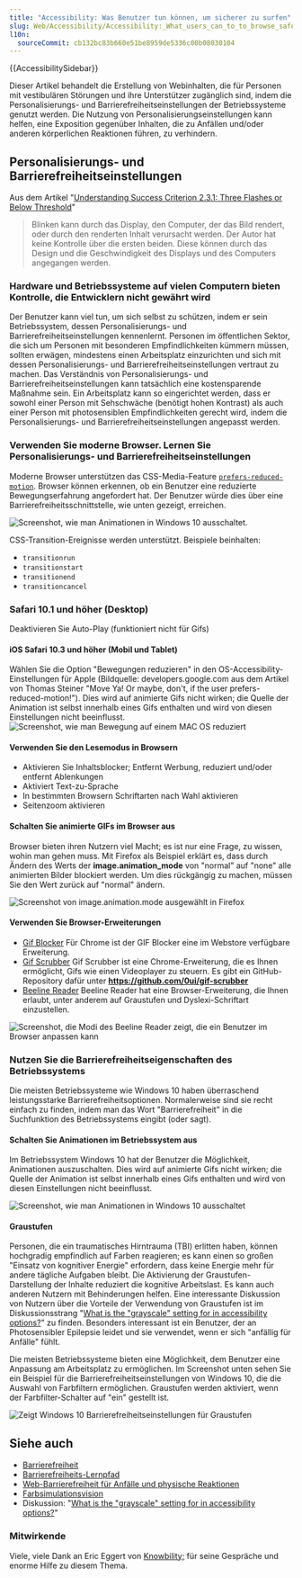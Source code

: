 ```yaml
---
title: "Accessibility: Was Benutzer tun können, um sicherer zu surfen"
slug: Web/Accessibility/Accessibility:_What_users_can_to_to_browse_safely
l10n:
  sourceCommit: cb132bc83b660e51be8959de5336c00b08030104
---
```


{{AccessibilitySidebar}}

Dieser Artikel behandelt die Erstellung von Webinhalten, die für Personen mit vestibulären Störungen und ihre Unterstützer zugänglich sind, indem die Personalisierungs- und Barrierefreiheitseinstellungen der Betriebssysteme genutzt werden. Die Nutzung von Personalisierungseinstellungen kann helfen, eine Exposition gegenüber Inhalten, die zu Anfällen und/oder anderen körperlichen Reaktionen führen, zu verhindern.

## Personalisierungs- und Barrierefreiheitseinstellungen

Aus dem Artikel "[Understanding Success Criterion 2.3.1: Three Flashes or Below Threshold](https://www.w3.org/WAI/WCAG21/Understanding/three-flashes-or-below-threshold.html)"

> Blinken kann durch das Display, den Computer, der das Bild rendert, oder durch den renderten Inhalt verursacht werden. Der Autor hat keine Kontrolle über die ersten beiden. Diese können durch das Design und die Geschwindigkeit des Displays und des Computers angegangen werden.

### Hardware und Betriebssysteme auf vielen Computern bieten Kontrolle, die Entwicklern nicht gewährt wird

Der Benutzer kann viel tun, um sich selbst zu schützen, indem er sein Betriebssystem, dessen Personalisierungs- und Barrierefreiheitseinstellungen kennenlernt. Personen im öffentlichen Sektor, die sich um Personen mit besonderen Empfindlichkeiten kümmern müssen, sollten erwägen, mindestens einen Arbeitsplatz einzurichten und sich mit dessen Personalisierungs- und Barrierefreiheitseinstellungen vertraut zu machen. Das Verständnis von Personalisierungs- und Barrierefreiheitseinstellungen kann tatsächlich eine kostensparende Maßnahme sein. Ein Arbeitsplatz kann so eingerichtet werden, dass er sowohl einer Person mit Sehschwäche (benötigt hohen Kontrast) als auch einer Person mit photosensiblen Empfindlichkeiten gerecht wird, indem die Personalisierungs- und Barrierefreiheitseinstellungen angepasst werden.

### Verwenden Sie moderne Browser. Lernen Sie Personalisierungs- und Barrierefreiheitseinstellungen

Moderne Browser unterstützen das CSS-Media-Feature [`prefers-reduced-motion`](/de/docs/Web/CSS/@media/prefers-reduced-motion). Browser können erkennen, ob ein Benutzer eine reduzierte Bewegungserfahrung angefordert hat. Der Benutzer würde dies über eine Barrierefreiheitsschnittstelle, wie unten gezeigt, erreichen.

![Screenshot, wie man Animationen in Windows 10 ausschaltet.](android-remove-animations.png)

CSS-Transition-Ereignisse werden unterstützt. Beispiele beinhalten:

- `transitionrun`
- `transitionstart`
- `transitionend`
- `transitioncancel`

### Safari 10.1 und höher (Desktop)

Deaktivieren Sie Auto-Play (funktioniert nicht für Gifs)

#### iOS Safari 10.3 und höher (Mobil und Tablet)

Wählen Sie die Option "Bewegungen reduzieren" in den OS-Accessibility-Einstellungen für Apple (Bildquelle: developers.google.com aus dem Artikel von Thomas Steiner "Move Ya! Or maybe, don't, if the user prefers-reduced-motion!"). Dies wird auf animierte Gifs nicht wirken; die Quelle der Animation ist selbst innerhalb eines Gifs enthalten und wird von diesen Einstellungen nicht beeinflusst.![Screenshot, wie man Bewegung auf einem MAC OS reduziert](macos-reduce-motion.png)

#### Verwenden Sie den Lesemodus in Browsern

- Aktivieren Sie Inhaltsblocker; Entfernt Werbung, reduziert und/oder entfernt Ablenkungen
- Aktiviert Text-zu-Sprache
- In bestimmten Browsern Schriftarten nach Wahl aktivieren
- Seitenzoom aktivieren

#### Schalten Sie animierte GIFs im Browser aus

Browser bieten ihren Nutzern viel Macht; es ist nur eine Frage, zu wissen, wohin man gehen muss. Mit Firefox als Beispiel erklärt es, dass durch Ändern des Werts der **image.animation_mode** von "normal" auf "none" alle animierten Bilder blockiert werden. Um dies rückgängig zu machen, müssen Sie den Wert zurück auf "normal" ändern.

![Screenshot von image.animation.mode ausgewählt in Firefox](image_animation_mode.png)

#### Verwenden Sie Browser-Erweiterungen

- [Gif Blocker](https://chromewebstore.google.com/detail/gif-blocker/ahkidgegbmbnggcnmejhobepkaphkfhl?hl=en) Für Chrome ist der GIF Blocker eine im Webstore verfügbare Erweiterung.
- [Gif Scrubber](https://chromewebstore.google.com/detail/gif-scrubber/gbdacbnhlfdlllckelpdkgeklfjfgcmp?hl=en) Gif Scrubber ist eine Chrome-Erweiterung, die es Ihnen ermöglicht, Gifs wie einen Videoplayer zu steuern. Es gibt ein GitHub-Repository dafür unter **<https://github.com/0ui/gif-scrubber>**
- [Beeline Reader](https://www.beelinereader.com/) Beeline Reader hat eine Browser-Erweiterung, die Ihnen erlaubt, unter anderem auf Graustufen und Dyslexi-Schriftart einzustellen.

![Screenshot, die Modi des Beeline Reader zeigt, die ein Benutzer im Browser anpassen kann](beelinereader.png)

### Nutzen Sie die Barrierefreiheitseigenschaften des Betriebssystems

Die meisten Betriebssysteme wie Windows 10 haben überraschend leistungsstarke Barrierefreiheitsoptionen. Normalerweise sind sie recht einfach zu finden, indem man das Wort "Barrierefreiheit" in die Suchfunktion des Betriebssystems eingibt (oder sagt).

#### Schalten Sie Animationen im Betriebssystem aus

Im Betriebssystem Windows 10 hat der Benutzer die Möglichkeit, Animationen auszuschalten. Dies wird auf animierte Gifs nicht wirken; die Quelle der Animation ist selbst innerhalb eines Gifs enthalten und wird von diesen Einstellungen nicht beeinflusst.

![Screenshot, wie man Animationen in Windows 10 ausschaltet](turnoffanimationsinwindows.png)

#### Graustufen

Personen, die ein traumatisches Hirntrauma (TBI) erlitten haben, können hochgradig empfindlich auf Farben reagieren; es kann einen so großen "Einsatz von kognitiver Energie" erfordern, dass keine Energie mehr für andere tägliche Aufgaben bleibt. Die Aktivierung der Graustufen-Darstellung der Inhalte reduziert die kognitive Arbeitslast. Es kann auch anderen Nutzern mit Behinderungen helfen. Eine interessante Diskussion von Nutzern über die Vorteile der Verwendung von Graustufen ist im Diskussionsstrang "[What is the "grayscale" setting for in accessibility options?](https://ask.metafilter.com/312049/What-is-the-grayscale-setting-for-in-accessibility-options)" zu finden. Besonders interessant ist ein Benutzer, der an Photosensibler Epilepsie leidet und sie verwendet, wenn er sich "anfällig für Anfälle" fühlt.

Die meisten Betriebssysteme bieten eine Möglichkeit, dem Benutzer eine Anpassung am Arbeitsplatz zu ermöglichen. Im Screenshot unten sehen Sie ein Beispiel für die Barrierefreiheitseinstellungen von Windows 10, die die Auswahl von Farbfiltern ermöglichen. Graustufen werden aktiviert, wenn der Farbfilter-Schalter auf "ein" gestellt ist.

![Zeigt Windows 10 Barrierefreiheitseinstellungen für Graustufen](colorfiltersgrayscaleinwindows.png)

## Siehe auch

- [Barrierefreiheit](/de/docs/Web/Accessibility)
- [Barrierefreiheits-Lernpfad](/de/docs/Learn/Accessibility)
- [Web-Barrierefreiheit für Anfälle und physische Reaktionen](/de/docs/Web/Accessibility/Seizure_disorders)
- [Farbsimulationsvision](https://firefox-source-docs.mozilla.org/devtools-user/accessibility_inspector/simulation/index.html)
- Diskussion: "[What is the "grayscale" setting for in accessibility options?](https://ask.metafilter.com/312049/What-is-the-grayscale-setting-for-in-accessibility-options)"

### Mitwirkende

Viele, viele Dank an Eric Eggert von [Knowbility;](https://knowbility.org/) für seine Gespräche und enorme Hilfe zu diesem Thema.
